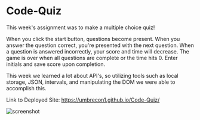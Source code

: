 # Code-Quiz

This week's assignment was to make a multiple choice quiz!

When you click the start button, questions become present.
When you answer the question correct, you're presented with the next question.
When a question is answered incorrectly, your score and time will decrease.
The game is over when all questions are complete or the time hits 0.
Enter initials and save score upon completion.

This week we learned a lot about API's, so utilizing tools such as local storage, JSON, intervals, and manipulating the DOM we were able to accomplish this.

Link to Deployed Site: https://umbrecon1.github.io/Code-Quiz/

![screenshot](screenshot.png)

